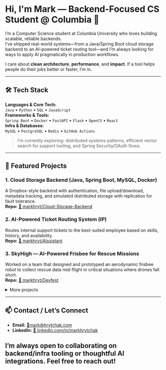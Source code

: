 # Hi, I'm Mark — Backend-Focused CS Student @ Columbia 👋

I’m a Computer Science student at Columbia University who loves building scalable, reliable backends.  
I’ve shipped real-world systems—from a Java/Spring Boot cloud storage backend to an AI-powered ticket routing tool—and I’m always looking for ways to apply AI pragmatically in production workflows.

I care about **clean architecture**, **performance**, and **impact**. If a tool helps people do their jobs better or faster, I’m in.

---

## 🛠️ Tech Stack

**Languages & Core Tech:**  
`Java` • `Python` • `SQL` • `JavaScript`  
**Frameworks & Tools:**  
`Spring Boot` • `Docker` • `FastAPI` • `Flask` • `OpenCV` • `React`  
**Infra & Databases:**  
`MySQL` • `PostgreSQL` • `Redis` • `GitHub Actions`

> I’m currently exploring: distributed systems patterns, efficient vector search for support tooling, and Spring Security/OAuth flows.

---

## 🚀 Featured Projects

### 1. Cloud Storage Backend (Java, Spring Boot, MySQL, Docker)  
A Dropbox-style backend with authentication, file upload/download, metadata tracking, and simulated distributed storage with replication for fault tolerance.  
**Repo:** [🔧 markhryt/Cloud-Storage-Backend](https://github.com/markhryt/Cloud-Storage-Backend)  

### 2. AI-Powered Ticket Routing System (IP)  
Routes internal support tickets to the best-suited employee based on skills, history, and availability.  
**Repo:** [🔧 markhryt/AIssistant](https://github.com/markhryt/AIssistant)  

### 3. SkyHigh — AI-Powered Frisbee for Rescue Missions  
Worked on a team that designed and prototyped an aerodynamic frisbee robot to collect rescue data mid-flight in critical situations where drones fall short.  
**Repo:** [🚁 markhryt/Devfest](https://github.com/markhryt/Devfest)

<details>
  <summary>More projects</summary>

- **E‑commerce Platform (Full Stack):** Built product listings, checkout flow, and admin dashboard  
- **Numera AI Accounting (Co-Founder):** Built a rule-based + ML hybrid system to categorize expenses and surface insights for small businesses
- **Reddit Reader App (React + Reddit API):** Lightweight client to search and read Reddit threads
</details>

---
## 📫 Contact / Let’s Connect

- **Email:** [🔧mark@hrytchak.com](mailto:mark@hrytchak.com)  
- **LinkedIn:** [🔧 linkedin.com/in/markhrytchak](https://linkedin.com/in/markhrytchak)  

I’m always open to collaborating on backend/infra tooling or thoughtful AI integrations. Feel free to reach out!
---
